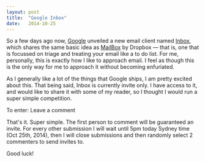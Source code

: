 ```yaml
---
layout: post
title:  "Google Inbox"
date:   2014-10-25
---
```

So a few days ago now, [Google][1] unveiled a new email client named [Inbox][2], which shares the same basic idea as [MailBox][3] by Dropbox — that is, one that is focussed on triage and treating your email like a to do list. For me, personally, this is exactly how I like to approach email. I feel as though this is the only way for me to approach it without becoming enfuriated. 

As I generally like a lot of the things that Google ships, I am pretty excited about this. That being said, Inbox is currently invite only. I have access to it, and would like to share it with some of my reader, so I thought I would run a super simple competition. 

To enter: Leave a comment

That's it. Super simple. The first person to comment will be guaranteed an invite. For every other submission I will wait until 5pm today Sydney time (Oct 25th, 2014), then I will close submissions and then randomly select 2 commenters to send invites to. 

Good luck!

[1]:	[http://google.com/]
[2]:	[https://inbox.google.com/]
[3]:	[http://www.mailboxapp.com/]
